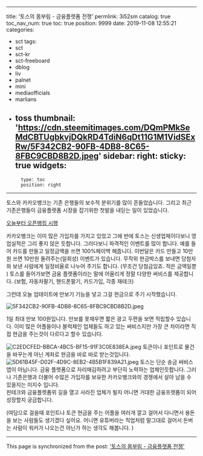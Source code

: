 
---
title: '토스의 몸부림 - 금융플렛폼 전쟁'
permlink: 3i52sm
catalog: true
toc_nav_num: true
toc: true
position: 9999
date: 2019-11-08 12:55:21
categories:
- sct
tags:
- sct
- sct-kr
- sct-freeboard
- dblog
- liv
- palnet
- mini
- mediaofficials
- marlians
- toss
thumbnail: 'https://cdn.steemitimages.com/DQmPMkSeMdCBTUgbkvjDQkRD4TdiN6qDt11G1M1VidSExRw/5F342CB2-90FB-4DB8-8C65-8FBC9CBD8B2D.jpeg'
sidebar:
    right:
        sticky: true
widgets:
    -
        type: toc
        position: right
---


토스와 카카오뱅크는 기존 은행들의 보수적 분위기를 많이 흔들었습니다. 
그리고 최근 기존은행들이 금융플렛폼 시장을 잡기위한 첫발을 내딛는 일이 있었습니다. 

[오늘부터 오픈뱅킹 시행](https://steemit.com/sct/@kingbit/2cmkvg)

카카오뱅크는 이미 많은 가입자를 가지고 있었고 그에 반에 토스는 신생업체이다보니 영업실적은 그리 좋지 않은 듯합니다.  그러다보니 파격적인 이벤트를 많이 합니다. 
예를 들어 카드를 만들고 일정금액을 쓰면 100%페이백 해줍니다. 이번달은 카드 만들고 10만원 쓰면 10만원 돌려주는(일회성) 이벤트가 있습니다.  무작위 현금박스를 보내면 당첨자와 보낸 사람에게 일정비율로 나누어 주기도 합니다. (무조건 당첨금있죠.  적은 금액일뿐 )
토스를 들어가보면 금융 플렛폼이라는 말에 어울리게 정말 다양한 써비스를 제공합니다.  (보험, 자동차팔기, 핸드폰팔기, 카드가입, 각종 재테크)

그런데 오늘 업테이트에 만보기 기능을 넣고 그걸 현금으로 주기 시작했습니다. 

![5F342CB2-90FB-4DB8-8C65-8FBC9CBD8B2D.jpeg](https://cdn.steemitimages.com/DQmPMkSeMdCBTUgbkvjDQkRD4TdiN6qDt11G1M1VidSExRw/5F342CB2-90FB-4DB8-8C65-8FBC9CBD8B2D.jpeg)

1일 최대 만보 100원입니다.  만보를 못채우면 짧은 광고 두편을 보면 적립할수 있습니다. 이미 많은 어플들이나 블럭체인 업체들도 하고 있는 써비스지만 가장 큰 차이라면 직접 현금을 주는것이 다르다고 할수 있습니다. 

![C2EDCFED-BBCA-4BC5-BF15-91F3C0E838EA.jpeg](https://cdn.steemitimages.com/DQmP2iCLXKAiRSwL5eWm1VzHmz3eseDsnX86Z4KwkMPvc6M/C2EDCFED-BBCA-4BC5-BF15-91F3C0E838EA.jpeg)
토큰이나 포인트로 물건을 바꾸는게 아닌 계좌로 현금을 바로 바로 받는것입니다. 
![5D61B45F-D02F-4D9C-8EB2-4B5B1F839A21.jpeg](https://cdn.steemitimages.com/DQmYaNpm9QGVVTowjd2s4mPkFxPkw6ChXkcLKYoxYptLyPK/5D61B45F-D02F-4D9C-8EB2-4B5B1F839A21.jpeg)
토스는 단순 송금 써비스 앱이 아닙니다.  금융 플렛폼으로 자리매김하려고 부단히 노력하는 업체인듯합니다. 
그러나 기존은행과 더불어 수많은 가입자를 보유한 카카오뱅크와의 경쟁에서 살아 남을 수 있을지는 미지수 입니다.  
핀테크와 금융플렛폼위 길을 열고 사라진 업체가 될지 어니면 거대한 금융프렛폼이 되어 성장할지 궁금합니다. 


(여담으로 걸을때 포인트나 토큰 현금을 주는 어플을 여러개 깔고 걸어서 다니면서 용돈을 보는 사람들도 생기겠다 싶어요.  어니면 유튜버라는 직업처럼 말그대로 걸어서 돈버는 사람이 워커가 나오는건 아닌가 하는 생각도 해봅니다. )

- - -

This page is synchronized from the post: ['토스의 몸부림 - 금융플렛폼 전쟁'](https://steemit.com/@kingbit/3i52sm)
